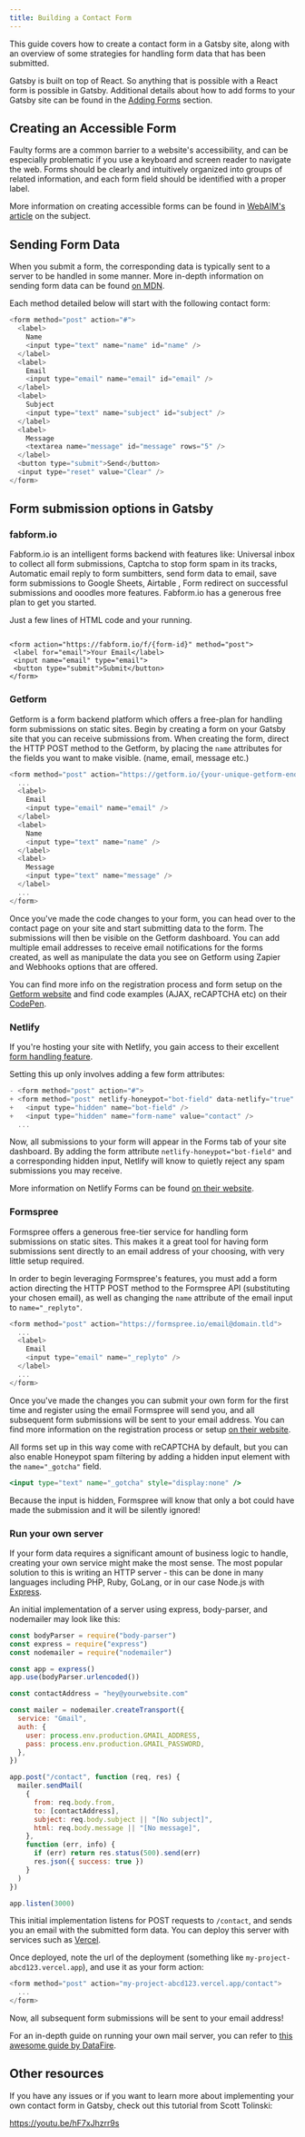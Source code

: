 ```yaml
---
title: Building a Contact Form
---
```


This guide covers how to create a contact form in a Gatsby site, along with an overview of some strategies for handling form data that has been submitted.

Gatsby is built on top of React. So anything that is possible with a React form is possible in Gatsby. Additional details about how to add forms to your Gatsby site can be found in the [Adding Forms](/docs/how-to/adding-common-features/adding-forms/) section.

## Creating an Accessible Form

Faulty forms are a common barrier to a website's accessibility, and can be especially problematic if you use a keyboard and screen reader to navigate the web. Forms should be clearly and intuitively organized into groups of related information, and each form field should be identified with a proper label.

More information on creating accessible forms can be found in [WebAIM's article](https://webaim.org/techniques/forms/) on the subject.

## Sending Form Data

When you submit a form, the corresponding data is typically sent to a server to be handled in some manner. More in-depth information on sending form data can be found [on MDN](https://developer.mozilla.org/en-US/docs/Learn/HTML/Forms/Sending_and_retrieving_form_data).

Each method detailed below will start with the following contact form:

```jsx:title=src/pages/contact.js
<form method="post" action="#">
  <label>
    Name
    <input type="text" name="name" id="name" />
  </label>
  <label>
    Email
    <input type="email" name="email" id="email" />
  </label>
  <label>
    Subject
    <input type="text" name="subject" id="subject" />
  </label>
  <label>
    Message
    <textarea name="message" id="message" rows="5" />
  </label>
  <button type="submit">Send</button>
  <input type="reset" value="Clear" />
</form>
```

## Form submission options in Gatsby

### fabform.io

Fabform.io is an intelligent forms backend with features like: Universal inbox to collect all form submissions, Captcha to stop form spam in its tracks, Automatic email reply to form sumbitters, send form data to email, save form submissions to Google Sheets, Airtable , Form redirect on successful submissions and ooodles more features. Fabform.io has a generous free plan to get you started.

Just a few lines of HTML code and your running.

```

<form action="https://fabform.io/f/{form-id}" method="post">
 <label for="email">Your Email</label>
 <input name="email" type="email">
 <button type="submit">Submit</button> 
</form>

```



### Getform

Getform is a form backend platform which offers a free-plan for handling form submissions on static sites. Begin by creating a form on your Gatsby site that you can receive submissions from. When creating the form, direct the HTTP POST method to the Getform, by placing the `name` attributes for the fields you want to make visible. (name, email, message etc.)

```jsx:title=src/pages/contact.js
<form method="post" action="https://getform.io/{your-unique-getform-endpoint}">
  ...
  <label>
    Email
    <input type="email" name="email" />
  </label>
  <label>
    Name
    <input type="text" name="name" />
  </label>
  <label>
    Message
    <input type="text" name="message" />
  </label>
  ...
</form>
```

Once you've made the code changes to your form, you can head over to the contact page on your site and start submitting data to the form. The submissions will then be visible on the Getform dashboard. You can add multiple email addresses to receive email notifications for the forms created, as well as manipulate the data you see on Getform using Zapier and Webhooks options that are offered.

You can find more info on the registration process and form setup on the [Getform website](https://getform.io/) and find code examples (AJAX, reCAPTCHA etc) on their [CodePen](https://codepen.io/getform).

### Netlify

If you're hosting your site with Netlify, you gain access to their excellent [form handling feature](https://www.netlify.com/docs/form-handling/).

Setting this up only involves adding a few form attributes:

```diff:title=src/pages/contact.js
- <form method="post" action="#">
+ <form method="post" netlify-honeypot="bot-field" data-netlify="true" name="contact">
+   <input type="hidden" name="bot-field" />
+   <input type="hidden" name="form-name" value="contact" />
  ...
```

Now, all submissions to your form will appear in the Forms tab of your site dashboard. By adding the form attribute `netlify-honeypot="bot-field"` and a corresponding hidden input, Netlify will know to quietly reject any spam submissions you may receive.

More information on Netlify Forms can be found [on their website](https://www.netlify.com/docs/form-handling/).

### Formspree

Formspree offers a generous free-tier service for handling form submissions on static sites. This makes it a great tool for having form submissions sent directly to an email address of your choosing, with very little setup required.

In order to begin leveraging Formspree's features, you must add a form action directing the HTTP POST method to the Formspree API (substituting your chosen email), as well as changing the `name` attribute of the email input to `name="_replyto"`.

```jsx:title=src/pages/contact.js
<form method="post" action="https://formspree.io/email@domain.tld">
  ...
  <label>
    Email
    <input type="email" name="_replyto" />
  </label>
  ...
</form>
```

Once you've made the changes you can submit your own form for the first time and register using the email Formspree will send you, and all subsequent form submissions will be sent to your email address. You can find more information on the registration process or setup [on their website](https://formspree.io/).

All forms set up in this way come with reCAPTCHA by default, but you can also enable Honeypot spam filtering by adding a hidden input element with the `name="_gotcha"` field.

```jsx
<input type="text" name="_gotcha" style="display:none" />
```

Because the input is hidden, Formspree will know that only a bot could have made the submission and it will be silently ignored!

### Run your own server

If your form data requires a significant amount of business logic to handle, creating your own service might make the most sense. The most popular solution to this is writing an HTTP server - this can be done in many languages including PHP, Ruby, GoLang, or in our case Node.js with [Express](https://expressjs.com/).

An initial implementation of a server using express, body-parser, and nodemailer may look like this:

```javascript:title=handleForm.js
const bodyParser = require("body-parser")
const express = require("express")
const nodemailer = require("nodemailer")

const app = express()
app.use(bodyParser.urlencoded())

const contactAddress = "hey@yourwebsite.com"

const mailer = nodemailer.createTransport({
  service: "Gmail",
  auth: {
    user: process.env.production.GMAIL_ADDRESS,
    pass: process.env.production.GMAIL_PASSWORD,
  },
})

app.post("/contact", function (req, res) {
  mailer.sendMail(
    {
      from: req.body.from,
      to: [contactAddress],
      subject: req.body.subject || "[No subject]",
      html: req.body.message || "[No message]",
    },
    function (err, info) {
      if (err) return res.status(500).send(err)
      res.json({ success: true })
    }
  )
})

app.listen(3000)
```

This initial implementation listens for POST requests to `/contact`, and sends you an email with the submitted form data. You can deploy this server with services such as [Vercel](https://vercel.com/home).

Once deployed, note the url of the deployment (something like `my-project-abcd123.vercel.app`), and use it as your form action:

```jsx:title=src/pages/contact.js
<form method="post" action="my-project-abcd123.vercel.app/contact">
  ...
</form>
```

Now, all subsequent form submissions will be sent to your email address!

For an in-depth guide on running your own mail server, you can refer to [this awesome guide by DataFire](https://medium.com/datafire-io/simple-backends-four-ways-to-implement-a-contact-us-form-on-a-static-website-10fc430984a4).

## Other resources

If you have any issues or if you want to learn more about implementing your own contact form in Gatsby, check out this tutorial from Scott Tolinski:

https://youtu.be/hF7xJhzrr9s
